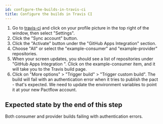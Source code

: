 ```yaml
---
id: configure-the-builds-in-travis-ci
title: Configure the builds in Travis CI
---
```


1. Go to [travis-ci][travis-ci] and click on your profile picture in the top right of the window, then select "Settings".
1. Click the "Sync account" button.
1. Click the "Activate" button under the "GitHub Apps Integration" section.
1. Choose "All" or select the "example-consumer" and "example-provider" repositories.
1. When your screen updates, you should see a list of repositories under "GitHub Apps Integration
". Click on the example-consumer item, and it will take you to the Travis build page.
1. Click on "More options" > "Trigger build" > "Trigger custom build". The build will fail with an authentication error when it tries to publish the pact - that's expected. We need to update the environment variables to point it at your new Pactflow account.

## Expected state by the end of this step

Both consumer and provider builds failing with authentication errors.

[travis-ci]: https://travis-ci.com

<!-- This file has been synced from the pactflow/docs.pactflow.io repository. Please do not edit it directly. The URL of the source file can be found in the custom_edit_url value above -->

